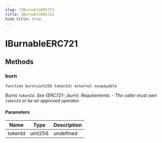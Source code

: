 ```yaml
---
slug: /IBurnableERC721
title: IBurnableERC721
hide_title: true
---
```


# IBurnableERC721

## Methods

### burn

```solidity
function burn(uint256 tokenId) external nonpayable
```

_Burns `tokenId`. See {ERC721-\_burn}. Requirements: - The caller must own `tokenId` or be an approved operator._

#### Parameters

| Name    | Type    | Description |
| ------- | ------- | ----------- |
| tokenId | uint256 | undefined   |

